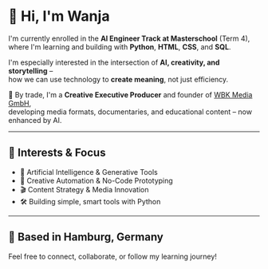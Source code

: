 # 👋 Hi, I'm Wanja

I'm currently enrolled in the **AI Engineer Track at Masterschool** (Term 4),  
where I'm learning and building with **Python**, **HTML**, **CSS**, and **SQL**.

I'm especially interested in the intersection of **AI, creativity, and storytelling** –  
how we can use technology to **create meaning**, not just efficiency.

💼 By trade, I'm a **Creative Executive Producer** and founder of [WBK Media GmbH](https://www.wbkmedia.de),  
developing media formats, documentaries, and educational content – now enhanced by AI.

---

## 🧠 Interests & Focus

- 🤖 Artificial Intelligence & Generative Tools  
- 🧩 Creative Automation & No-Code Prototyping  
- 🎬 Content Strategy & Media Innovation  
- 🛠️ Building simple, smart tools with Python

---

## 📍 Based in Hamburg, Germany  
Feel free to connect, collaborate, or follow my learning journey!
